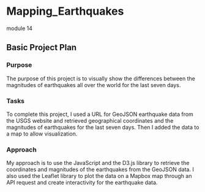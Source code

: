 # Mapping_Earthquakes
module 14
## Basic Project Plan
### Purpose
The purpose of this project is to visually show the differences between the magnitudes of earthquakes all over the world for the last seven days.

### Tasks
To complete this project, I used a URL for GeoJSON earthquake data from the USGS website and retrieved geographical coordinates and the magnitudes of earthquakes for the last seven days. Then I added the data to a map to allow visualization.

### Approach
My approach is to use the JavaScript and the D3.js library to retrieve the coordinates and magnitudes of the earthquakes from the GeoJSON data. I also used the Leaflet library to plot the data on a Mapbox map through an API request and create interactivity for the earthquake data.

